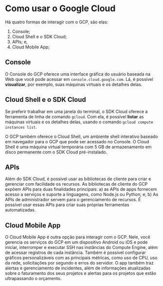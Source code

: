 # **Como usar o Google Cloud**

Há quatro formas de interagir com o GCP, são elas:

1. Console;
2. Cloud Shell e o SDK Cloud;
3. APIs; e,
4. Cloud Mobile App;

## **Console**
O Console do GCP oferece uma interface gráfica do usuário baseada na Web que você pode acessar em `console.cloud.google.com`. Lá, é possível **visualizar**, por exemplo, suas máquinas virtuais e os detalhes delas.

## Cloud Shell e o SDK Cloud
Se preferir trabalhar em uma janela do terminal, o SDK Cloud oferece a ferramenta de linha de comando `gcloud`. Com ela, é possível **listar** as máquinas virtuais e os detalhes delas, usando o comando `gcloud compute instances list`.

O GCP também oferece o Cloud Shell, um ambiente shell interativo baseado em navegador para o GCP que pode ser acessado no Console. O Cloud Shell é uma máquina virtual temporária com 5 GB de armazenamento em disco permanente com o SDK Cloud pré-instalado.

## **APIs**
Além do SDK Cloud, é possível usar as bibliotecas de cliente para criar e gerenciar com facilidade os recursos. As bibliotecas de cliente do GCP expõem APIs para duas finalidades principais: a) as APIs de apps fornecem acesso a serviços e suporte a linguagens, como Node.js ou Python; e, b) As APIs de administrador servem para o gerenciamento de recursos. É possível usar essas APIs para criar suas próprias ferramentas automatizadas.

## **Cloud Mobile App**

O Cloud Mobile App é outra opção para interagir com o GCP. Nele, você gerencia os serviços do GCP em um dispositivo Android ou iOS e pode iniciar, interromper e executar SSH nas instâncias do Compute Engine, além de acessar registros de cada instância. Também é possível configurar gráficos personalizáveis com as principais métricas, como uso de CPU, uso da rede, solicitações por segundo e erros do servidor. O app também traz alertas e gerenciamento de incidentes, além de informações atualizadas sobre o faturamento dos seus projetos e alertas para os projetos que estão ultrapassando o orçamento.